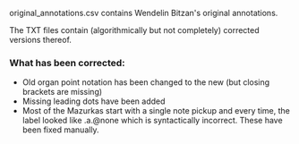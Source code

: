 original_annotations.csv contains Wendelin Bitzan's original annotations.

The TXT files contain (algorithmically but not completely) corrected versions thereof.

### What has been corrected:

* Old organ point notation has been changed to the new (but closing brackets are missing)
* Missing leading dots have been added
* Most of the Mazurkas start with a single note pickup and every time, the label looked like .a.@none which is syntactically incorrect. These have been fixed manually.
